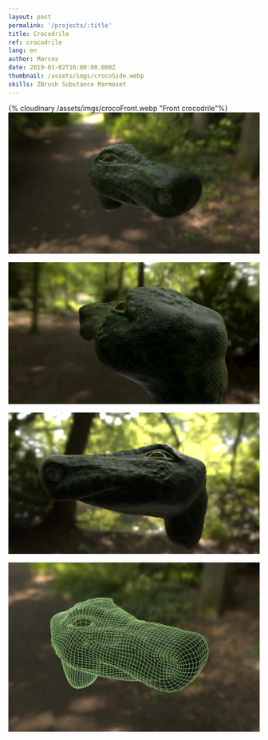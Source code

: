 ```yaml
---
layout: post
permalink: '/projects/:title'
title: Crocodrile
ref: crocodrile
lang: en
author: Marcos
date: 2019-01-02T16:00:00.000Z
thumbnail: /assets/imgs/crocoSide.webp
skills: ZBrush Substance Marmoset
---
```

{% cloudinary /assets/imgs/crocoFront.webp "Front crocodrile"%}
![](/assets/imgs/crocoFront.webp "Front crocodrile")

![crocoBack](/assets/imgs/crocoBack.webp "Back crocodrile")

![crocoSide](/assets/imgs/crocoSide.webp "Side of crocodrile")

![crocoMesh](/assets/imgs/crocoMesh.webp "Crocodrile's mesh")
